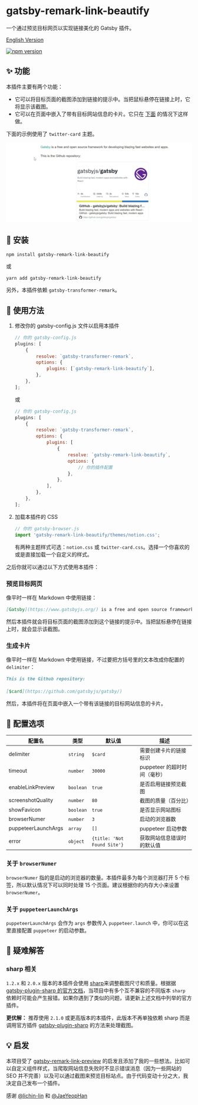 # gatsby-remark-link-beautify

一个通过预览目标网页以实现链接美化的 Gatsby 插件。

[English Version](https://github.com/Talaxy009/gatsby-remark-link-beautify/blob/main/README.md)

[![npm version](https://badge.fury.io/js/gatsby-remark-link-beautify.svg)](https://badge.fury.io/js/gatsby-remark-link-beautify)

## ✨ 功能

本插件主要有两个功能：

- 它可以将目标页面的截图添加到链接的提示中。当把鼠标悬停在链接上时，它将显示该截图。
- 它可以在页面中嵌入了带有目标网站信息的卡片。它只在 [下面](#LinkCard) 的情况下这样做。

下面的示例使用了 `twitter-card` 主题。

![example](https://github.com/Talaxy009/gatsby-remark-link-beautify/raw/main/assets/example.gif)

## 🚚 安装

```shell
npm install gatsby-remark-link-beautify
```

或

```shell
yarn add gatsby-remark-link-beautify
```

另外，本插件依赖 `gatsby-transformer-remark`。

## 🔦 使用方法

1. 修改你的 gatsby-config.js 文件以启用本插件

    ```js
    // 你的 gatsby-config.js
    plugins: [
        {
            resolve: `gatsby-transformer-remark`,
            options: {
                plugins: [`gatsby-remark-link-beautify`],
            },
        },
    ];
    ```

    或

    ```js
    // 你的 gatsby-config.js
    plugins: [
        {
            resolve: `gatsby-transformer-remark`,
            options: {
                plugins: [
                    {
                        resolve: `gatsby-remark-link-beautify`,
                        options: {
                            // 你的插件配置
                        },
                    },
                ],
            },
        },
    ];
    ```

2. 加载本插件的 CSS

    ```js
    // 你的 gatsby-browser.js
    import 'gatsby-remark-link-beautify/themes/notion.css';
    ```

    有两种主题样式可选：`notion.css` 或 `twitter-card.css`。选择一个你喜欢的或是直接加载一个自定义的样式。

之后你就可以通过以下方式使用本插件：

### 预览目标网页

像平时一样在 Markdown 中使用链接：

```md
[Gatsby](https://www.gatsbyjs.org/) is a free and open source framework for developing blazing fast websites and apps.
```

然后本插件就会将目标页面的截图添加到这个链接的提示中。当把鼠标悬停在链接上时，就会显示该截图。

### 生成卡片

像平时一样在 Markdown 中使用链接，不过要把方括号里的文本改成你配置的 `delimiter`：

```md
This is the Github repository:

[$card](https://github.com/gatsbyjs/gatsby/)
```

然后，本插件将在页面中嵌入一个带有该链接的目标网站信息的卡片。

## 🔧 配置选项

| 配置名              | 类型      | 默认值                      | 描述                         |
| ------------------- | --------- | --------------------------- | ---------------------------- |
| delimiter           | `string`  | `$card`                     | 需要创建卡片的链接标识       |
| timeout             | `number`  | `30000`                     | puppeteer 的超时时间（毫秒） |
| enableLinkPreview   | `boolean` | `true`                      | 是否启用链接预览截图         |
| screenshotQuality   | `number`  | `80`                        | 截图的质量（百分比）         |
| showFavicon         | `boolean` | `true`                      | 是否显示网站图标             |
| browserNumer        | `number`  | `3`                         | 启动的浏览器数               |
| puppeteerLaunchArgs | `array`   | `[]`                        | puppeteer 启动参数           |
| error               | `object`  | `{title: 'Not Found Site'}` | 获取网站信息错误时的默认值   |

### 关于 `browserNumer`

`browserNumer` 指的是启动的浏览器的数量。本插件最多为每个浏览器打开 5 个标签，所以默认情况下可以同时处理 15 个页面。建议根据你的内存大小来设置 `browserNumer`。

### 关于 `puppeteerLaunchArgs`

`puppeteerLaunchArgs` 会作为 `args` 参数传入 `puppeteer.launch` 中，你可以在这里直接配置 `puppeteer` 的启动参数。

## 🚚 疑难解答

### sharp 相关

`1.2.x` 和 `2.0.x` 版本的本插件会使用 [sharp](https://github.com/lovell/sharp)来调整截图尺寸和质量。根据据 [gatsby-plugin-sharp 的官方文档](https://www.gatsbyjs.com/plugins/gatsby-plugin-sharp/#troubleshooting)，当项目中有多个互不兼容的不同版本 `sharp` 依赖时可能会产生报错。如果你遇到了类似的问题，请更新上述文档中列举的官方插件。

**更优解：** 推荐使用 `2.1.0` 或更高版本的本插件，此版本不再单独依赖 sharp 而是调用官方插件 [gatsby-plugin-sharp](https://github.com/gatsbyjs/gatsby/tree/master/packages/gatsby-plugin-sharp) 的方法来处理截图。

## 💡 启发

本项目受了 [gatsby-remark-link-preview](https://github.com/lichin-lin/gatsby-remark-link-preview/) 的启发且添加了我的一些想法。比如可以自定义组件样式，当爬取网站信息失败时不显示错误消息（因为一些网站的 SEO 并不完善）以及可以通过截图来预览目标站点。由于代码变动十分之大，我决定自己发布一个插件。

感谢 [@lichin-lin](https://github.com/lichin-lin) 和 [@JaeYeopHan](https://github.com/JaeYeopHan)
